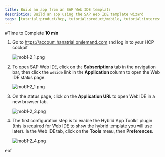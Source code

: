 ```yaml
---
title: Build an app from an SAP Web IDE template
description: Build an app using the SAP Web IDE template wizard
tags: [tutorial:product/hcp, tutorial:product/mobile, tutorial:interest/gettingstarted]
---
```


#Time to Complete
**10 min**

1.  Go to <https://account.hanatrial.ondemand.com> and log in to your HCP cockpit.

    ![mob1-2_1.png](https://raw.githubusercontent.com/SAPDocuments/Tutorials/master/tutorials/hcp-template-mobile-web-app/mob1-2_1.png)
2.  To open SAP Web IDE, click on the **Subscriptions** tab in the navigation bar, then click the ```webide``` link in the **Application** column to open the Web IDE status page.

    ![mob1-2_1.png](https://raw.githubusercontent.com/SAPDocuments/Tutorials/master/tutorials/hcp-template-mobile-web-app/mob1-2_1.png)

3.  On the status page, click on the **Application URL** to open Web IDE in a new browser tab.

    ![mob1-2_3.png](https://raw.githubusercontent.com/SAPDocuments/Tutorials/master/tutorials/hcp-template-mobile-web-app/mob1-2_3.png)

4.  The first configuration step is to enable the Hybrid App Toolkit plugin (this is required for Web IDE to show the hybrid template you will use later). In the Web IDE tab, click on the **Tools** menu, then **Preferences**.

    ![mob1-2_4.png](https://raw.githubusercontent.com/SAPDocuments/Tutorials/master/tutorials/hcp-template-mobile-web-app/mob1-2_4.png)

eof
